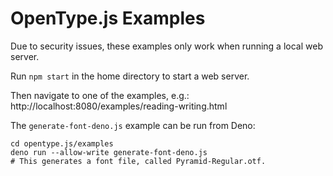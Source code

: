 OpenType.js Examples
====================
Due to security issues, these examples only work when running a local web server.

Run `npm start` in the home directory to start a web server.

Then navigate to one of the examples, e.g.: http://localhost:8080/examples/reading-writing.html

The `generate-font-deno.js` example can be run from Deno:

    cd opentype.js/examples
    deno run --allow-write generate-font-deno.js
    # This generates a font file, called Pyramid-Regular.otf.
